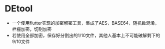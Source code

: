# **DEtool**

- 一个使用flutter实现的加密解密工具，集成了AES，BASE64，随机数混淆，栏栅加密，切割加密
- 若使用全部加密，保存好分割出的1/10文件，其他人基本上不可能破解剩下的9/10文件
